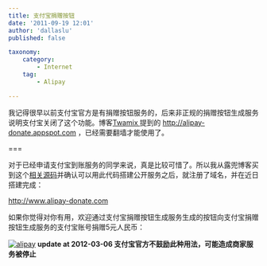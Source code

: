 ```yaml
---
title: 支付宝捐赠按钮
date: '2011-09-19 12:01'
author: 'dallaslu'
published: false

taxonomy:
    category:
        - Internet
    tag:
        - Alipay

---
```

我记得很早以前支付宝官方是有捐赠按钮服务的，后来非正规的捐赠按钮生成服务说明支付宝关闭了这个功能。博客[Twamix ](http://www.twamix.com/blog/2010/04/add-donation-button-to-your-blog.html)提到的 http://alipay-donate.appspot.com ，已经需要翻墙才能使用了。

===

对于已经申请支付宝到账服务的同学来说，真是比较可惜了。所以我从露兜博客买到这个[相关源码](http://www.ludou.org/alipay-buttom-generator.html)并确认可以用此代码搭建公开服务之后，就注册了域名，并在近日搭建完成：

<http://www.alipay-donate.com>

如果你觉得对你有用，欢迎通过支付宝捐赠按钮生成服务生成的按钮向支付宝捐赠按钮生成服务的支付宝账号捐赠5元人民币：

<a href="http://www.alipay-donate.com/alipay.php?key=rbkxyzl0rwi2b1ytc4hov2e9nxhgk09f&partner=2088002426235730&seller_email=i%40luda.me&subject=%E6%94%AF%E4%BB%98%E5%AE%9D%E6%8D%90%E8%B5%A0%E6%8C%89%E9%92%AE&body=%E5%AF%B9%E4%BA%8E%E5%B7%B2%E7%BB%8F%E7%94%B3%E8%AF%B7%E6%94%AF%E4%BB%98%E5%AE%9D%E5%88%B0%E8%B4%A6%E6%9C%8D%E5%8A%A1%E6%8F%90%E4%BE%9B%E6%8D%90%E8%B5%A0%E6%8C%89%E9%92%AE%E7%94%9F%E6%88%90%E6%9C%8D%E5%8A%A1&money=5"><img alt="alipay" border="0" src="https://alipay-donate.s3.amazonaws.com/donate.jpg"/></a>
__update at 2012-03-06 支付宝官方不鼓励此种用法，可能造成商家服务被停止__
